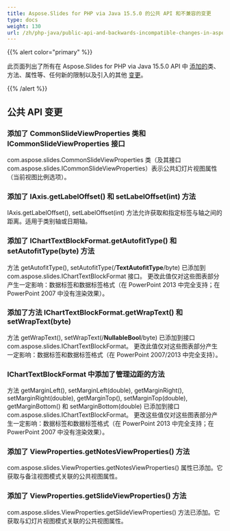 ```yaml
---
title: Aspose.Slides for PHP via Java 15.5.0 的公共 API 和不兼容的变更
type: docs
weight: 130
url: /zh/php-java/public-api-and-backwards-incompatible-changes-in-aspose-slides-for-java-15-5-0/
---
```


{{% alert color="primary" %}} 

此页面列出了所有在 Aspose.Slides for PHP via Java 15.5.0 API 中 [添加的](/slides/zh/php-java/public-api-and-backwards-incompatible-changes-in-aspose-slides-for-java-15-5-0/)类、方法、属性等、任何新的限制以及引入的其他 [变更](/slides/zh/php-java/public-api-and-backwards-incompatible-changes-in-aspose-slides-for-java-15-5-0/)。

{{% /alert %}} 
## **公共 API 变更**
### **添加了 CommonSlideViewProperties 类和 ICommonSlideViewProperties 接口**
com.aspose.slides.CommonSlideViewProperties 类（及其接口 com.aspose.slides.ICommonSlideViewProperties）表示公共幻灯片视图属性（当前视图比例选项）。
### **添加了 IAxis.getLabelOffset() 和 setLabelOffset(int) 方法**
IAxis.getLabelOffset(), setLabelOffset(int) 方法允许获取和指定标签与轴之间的距离。适用于类别轴或日期轴。
### **添加了 IChartTextBlockFormat.getAutofitType() 和 setAutofitType(byte) 方法**
方法 getAutofitType(), setAutofitType(/**TextAutofitType**/byte) 已添加到 com.aspose.slides.IChartTextBlockFormat 接口。
更改此值仅对这些图表部分产生一定影响：数据标签和数据标签格式（在 PowerPoint 2013 中完全支持；在 PowerPoint 2007 中没有渲染效果）。
### **添加了方法 IChartTextBlockFormat.getWrapText() 和 setWrapText(byte)**
方法 getWrapText(), setWrapText(/**NullableBool**/byte) 已添加到接口 com.aspose.slides.IChartTextBlockFormat。
更改此值仅对这些图表部分产生一定影响：数据标签和数据标签格式（在 PowerPoint 2007/2013 中完全支持）。
### **IChartTextBlockFormat 中添加了管理边距的方法**
方法 getMarginLeft(), setMarginLeft(double), getMarginRight(), setMarginRight(double), getMarginTop(), setMarginTop(double), getMarginBottom() 和 setMarginBottom(double) 已添加到接口 com.aspose.slides.IChartTextBlockFormat。
更改这些值仅对这些图表部分产生一定影响：数据标签和数据标签格式（在 PowerPoint 2013 中完全支持；在 PowerPoint 2007 中没有渲染效果）。
### **添加了 ViewProperties.getNotesViewProperties() 方法**
com.aspose.slides.ViewProperties.getNotesViewProperties() 属性已添加。它获取与备注视图模式关联的公共视图属性。
### **添加了 ViewProperties.getSlideViewProperties() 方法**
com.aspose.slides.ViewProperties.getSlideViewProperties() 方法已添加。它获取与幻灯片视图模式关联的公共视图属性。